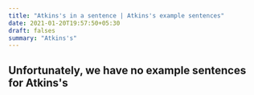 ```yaml
---
title: "Atkins's in a sentence | Atkins's example sentences"
date: 2021-01-20T19:57:50+05:30
draft: falses
summary: "Atkins's"
---
```

## Unfortunately, we have no example sentences for Atkins's                 
